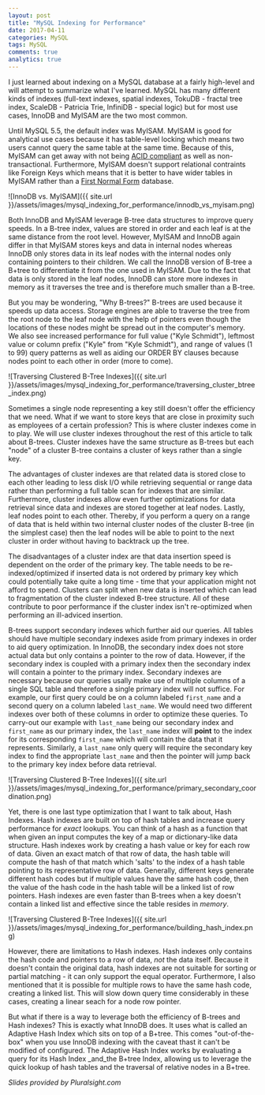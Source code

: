 ```yaml
---
layout: post
title: "MySQL Indexing for Performance"
date: 2017-04-11
categories: MySQL
tags: MySQL
comments: true
analytics: true
---
```


I just learned about indexing on a MySQL database at a fairly high-level and will attempt to summarize what I've learned.
MySQL has many different kinds of indexes (full-text indexes, spatial indexes, TokuDB - fractal tree index, ScaleDB - Patricia Trie, InfiniDB - special logic) but for most use cases, InnoDB and MyISAM are the two most common.

Until MySQL 5.5, the default index was MyISAM.
MyISAM is good for analytical use cases because it has table-level locking which means two users cannot query the same table at the same time.
Because of this, MyISAM can get away with not being [ACID compliant](https://en.wikipedia.org/wiki/ACID) as well as non-transactional.
Furthermore, MyISAM doesn't support relational contraints like Foreign Keys which means that it is better to have wider tables in MyISAM rather than a [First Normal Form](https://en.wikipedia.org/wiki/Database_normalization) database.

![InnoDB vs. MyISAM]({{ site.url }}/assets/images/mysql_indexing_for_performance/innodb_vs_myisam.png)

Both InnoDB and MyISAM leverage B-tree data structures to improve query speeds.
In a B-tree index, values are stored in order and each leaf is at the same distance from the root level.
However, MyISAM and InnoDB again differ in that MyISAM stores keys and data in internal nodes whereas InnoDB only stores data in its leaf nodes with the internal nodes only containing pointers to their children.
We call the InnoDB version of B-tree a B+tree to differentiate it from the one used in MyISAM.
Due to the fact that data is only stored in the leaf nodes, InnoDB can store more indexes in memory as it traverses the tree and is therefore much smaller than a B-tree.

But you may be wondering, "Why B-trees?"
B-trees are used because it speeds up data access.
Storage engines are able to traverse the tree from the root node to the leaf node with the help of pointers even though the locations of these nodes might be spread out in the computer's memory.
We also see increased performance for full value ("Kyle Schmidt"), leftmost value or column prefix ("Kyle" from "Kyle Schmidt"), and range of values (1 to 99) query patterns as well as aiding our ORDER BY clauses because nodes point to each other in order (more to come).

![Traversing Clustered B-Tree Indexes]({{ site.url }}/assets/images/mysql_indexing_for_performance/traversing_cluster_btree_index.png)

Sometimes a single node representing a key still doesn't offer the efficiency that we need.
What if we want to store keys that are close in proximity such as employees of a certain profession?
This is where cluster indexes come in to play.
We will use cluster indexes throughout the rest of this article to talk about B-trees.
Cluster indexes have the same structure as B-trees but each "node" of a cluster B-tree contains a cluster of keys rather than a single key.

The advantages of cluster indexes are that related data is stored close to each other leading to less disk I/O while retrieving sequential or range data rather than performing a full table scan for indexes that are similar.
Furthermore, cluster indexes allow even further optimizations for data retrieval since data and indexes are stored together at leaf nodes.
Lastly, leaf nodes point to each other.
Thereby, if you perform a query on a range of data that is held within two internal cluster nodes of the cluster B-tree (in the simplest case) then the leaf nodes will be able to point to the next cluster in order without having to backtrack up the tree.

The disadvantages of a cluster index are that data insertion speed is dependent on the order of the primary key.
The table needs to be re-indexed/optimized if inserted data is not ordered by primary key which could potentially take quite a long time - time that your application might not afford to spend.
Clusters can split when new data is inserted which can lead to fragmentation of the cluster indexed B-tree structure.
All of these contribute to poor performance if the cluster index isn't re-optimized when performing an ill-adviced insertion.

B-trees support secondary indexes which further aid our queries.
All tables should have multiple secondary indexes aside from primary indexes in order to aid query optimization.
In InnoDB, the secondary index does not store actual data but only contains a pointer to the row of data.
However, if the secondary index is coupled with a primary index then the secondary index will contain a pointer to the primary index.
Secondary indexes are necessary because our queries usally make use of multiple columns of a single SQL table and therefore a single primary index will not suffice.
For example, our first query could be on a column labeled ```first_name``` and a second query on a column labeled ```last_name```.
We would need two different indexes over both of these columns in order to optimize these queries.
To carry-out our example with ```last_name``` being our secondary index and ```first_name``` as our primary index, the ```last_name``` index will **point** to the index for its corresponding ```first_name``` which will contain the data that it represents.
Similarly, a ```last_name``` only query will require the secondary key index to find the appropriate ```last_name``` and then the pointer will jump back to the primary key index before data retrieval.

![Traversing Clustered B-Tree Indexes]({{ site.url }}/assets/images/mysql_indexing_for_performance/primary_secondary_coordination.png)

Yet, there is one last type optimization that I want to talk about, Hash Indexes.
Hash indexes are built on top of hash tables and increase query performance for _exact_ lookups.
You can think of a hash as a function that when given an input computes the key of a map or dictionary-like data structure.
Hash indexes work by creating a hash value or key for each row of data.
Given an exact match of that row of data, the hash table will compute the hash of that match which 'salts' to the index of a hash table pointing to its representative row of data.
Generally, different keys generate different hash codes but if multiple values have the same hash code, then the value of the hash code in the hash table will be a linked list of row pointers.
Hash indexes are even faster than B-trees when a key doesn't contain a linked list and effective since the table resides in _memory_.

![Traversing Clustered B-Tree Indexes]({{ site.url }}/assets/images/mysql_indexing_for_performance/building_hash_index.png)

However, there are limitations to Hash indexes.
Hash indexes only contains the hash code and pointers to a row of data, _not_ the data itself.
Because it doesn't contain the original data, hash indexes are not suitable for sorting or partial matching - it can only support the equal operator.
Furthermore, I also mentioned that it is possible for multiple rows to have the same hash code, creating a linked list.
This will slow down query time considerably in these cases, creating a linear seach for a node row pointer.

But what if there is a way to leverage both the efficiency of B-trees and Hash indexes?
This is exactly what InnoDB does.
It uses what is called an Adaptive Hash Index which sits on top of a B+tree.
This comes "out-of-the-box" when you use InnoDB indexing with the caveat thast it can't be modified of configured.
The Adaptive Hash Index works by evaluating a query for its Hash Index _and_the B+tree Index, allowing us to leverage the quick lookup of hash tables and the traversal of relative nodes in a B+tree.

*Slides provided by Pluralsight.com*

<!---

B-Tree Index
  - Most used index
  - Values stored in order
  - Each leaf page is at the same distance from root level.
  - Stores keys and data in internal leaf nodes.

InnoDB uses B+Tree Index
  - More indexes can be stored in memory
  - Intermediate node does not contain data therefore more keys can fit into the pages.
  - Data is only stored in leaf nodes
      - Internal nodes only contain pointers
  - Size of B+tree is much smaller than B-tree


Use a B-tree because no matter the size of the B-tree, traversal always takes the same amount of time.
Root -> Intermediate -> Leaf


Advantages of B-Tree Index
  - B-tree index speeds up data access
      - Storage engine traverses from root node to leaf node with the help of pointers.
  - Increased performance of following query patterns:
      - Full value ("Kyle Schmidt", "Kepler Group")
      - Leftmost Value or Column Prefix ("Kyle" from "Kyle Schmidt")
      - Range of Values (1 to 99, Aaron to Fritz)
      - Helps ORDER BY clause to increase performance.


Cluster Index
  - Different approach of data storage
      - Not really different type of index
      - Not all storage engines support it
  - Rows with adjacent key values are stored close to each other.
  - One clustered index per table.


Advantages of Cluster Index
  - Related data is stored close to each other leading to less disk I/O while retrieving sequential or range data.
      - Rather than doing a full table scan for indexes that are similar.
  - Faster data access as data and index are stored together at leaf nodes.
      - Leaf nodes point to each other


Disadvantages of Cluster Index
  - Data insertion speed is dependent on the order of the primary key
      - Table needs to be optimized if inserted data is not ordered by primary key.
  - Cluster index have minimal impact for in memory data.
  - Updating the cluster index column is expensive as data is moved based on its size to different locations.
  - Page split occurs when new data is inserted leading to fragmentation.
      - Leads to poor performance.
  - Secondary Index contains the location of the clustered index instead of row pointer, hence the size is larger.


Seconday Index
  - Index which is not clustered index is called a secondary index.
  - In InnoDB does not store actual data but only contains the pointer to the data.
  - If there is a cluster index on the table
      - Secondary Index will contain the pointer to the clustered index.
  - If there is no cluster index on the table
      - Secondary Index will contain the row pointer to the data.
  - We need Secondary Index because it is not possible to optimize all of our queries.
      - First query could be on first name
      - Second query could be on last name
          - Need two different indexes
              - One to order first _or_ last name
              - Second to order by the other
      - Last name as second index can _point_ to cluster index of first name.
      - Last name only query will require the secondary key index to find the appropriate last name and the pointer will jump back to the clustered primary key index.


Hash Index
  - Built on hash table
  - Increases performance for _exact_ lookups
  - For each row a hash code is generated
      - Generally different keys generate different hash codes
      - Stores hash codes in index with pointer to each row in a hash table.
      - If multiple values have same hash code, it will also contain their row pointers in linked list.
  - Memory storage engine in MySQL supports explicit hash tables
  - Very fast and effective as it resides in _memory_


Limitations of Hash Index
  - Only contains hash code and pointers and _not_ real data.
  - A hash index does not contain original data and is not effective in:
      - Sorting
      - No partial matching
          - Only supports Equal to operator
  - Multiple values with same hash code will result in slow performance
      - Storage engine will follow each row pointers in the linked list and compare the value to the lookup value.
  - Slow maintenance


Adaptive Hash Index
  - InnoDB storage engines support Adaptive Hash Index.
      - automatically
      - Can't be configure/modified
  - Built in _memory_ on the top of frequently used B-tree Indexes.
      - Evaluates query for Hash Index _and_ B-tree Index.
  - Adaptive Hash Index gives B-tree indexes very fast hashed lookups for improved performance


Other Indexes
  - Spatial Indexes
      - MyISAM
      - MySQL GIS support is not exhaustive
  - Full Text Indexes
      - Just like search engines
      - Find keywords in the text
      - They are match against operations (not **WHERE** operations)
  - Other types
      - TokuDB: Fractal Tree Index
      - ScaleDB: Patricia Tries
      - InfiniDB: Special Logic


Summary
  - Indexes reduce the random I/O of the storage system by converting it to sequential I/O whenever possible.
  - Indexes improve performance by avoiding sorting, using temporary tables and reducing additional network traffic.
--->
